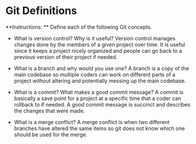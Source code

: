 # Git Definitions

**Instructions: ** Define each of the following Git concepts.

* What is version control?  Why is it useful?
		Version control manages changes done by the members of a given project over time. It is useful since it keeps a project nicely organized and people can go back to a previous version of their project if needed.

* What is a branch and why would you use one?
		A branch is a copy of the main codebase so multiple coders can work on
		different parts of a project without altering and potentially messing up the main codebase.

* What is a commit? What makes a good commit message?
		A commit is basically a save point for a project at a specific time that a coder can rollback to if needed. A good commit message is succinct and describes the changes that were made.

* What is a merge conflict?
		A merge conflict is when two different branches have altered the same items so git does not know which one should be used for the merge.